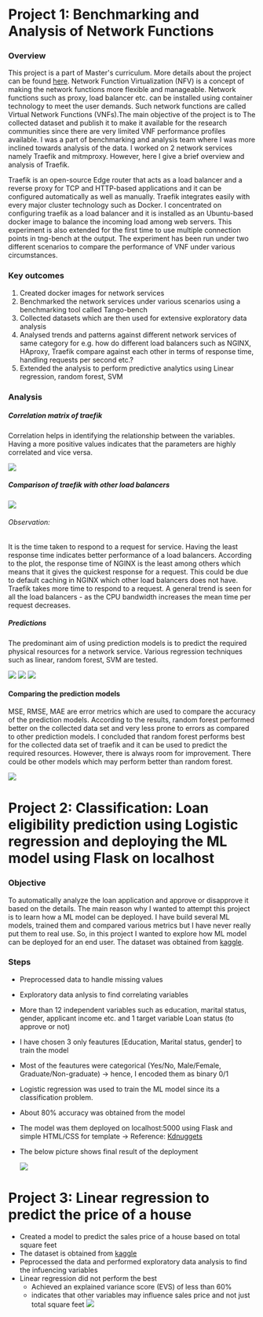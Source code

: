 # Project 1:  Benchmarking and Analysis of Network Functions

### Overview 
 
This project is a part of Master's curriculum. More details about the project can be found [here](https://en.cs.uni-paderborn.de/cn/teaching/theses-student-projects/student-project-groups-completed/ba). Network Function Virtualization (NFV) is a concept of making the network functions more flexible and manageable. Network functions such as proxy, load balancer etc. can be installed using container technology to meet the user demands. Such network functions are called Virtual Network Functions (VNFs).The main objective of the project is to The collected dataset and publish it to make it available for the research communities since there are very limited VNF performance profiles available. I was a part of benchmarking and analysis team where I was more inclined towards analysis of the data.  I worked on 2 network services namely Traefik and mitmproxy. However, here I give a brief overview and analysis of Traefik.

Traefik is an open-source Edge router that acts as a load balancer and a reverse proxy for TCP and HTTP-based applications and it can be configured automatically as well as manually. Traefik integrates easily with every major cluster technology such as Docker. I concentrated on configuring traefik as a load balancer and it is installed as an Ubuntu-based docker image to balance the incoming load among web servers. This experiment is also extended for the first time to use multiple connection points in tng-bench at the output. The experiment has been run under two different scenarios to compare the performance of VNF under various circumstances.


### Key outcomes

<ol>
<li> Created docker images for network services </li>
<li> Benchmarked the network services under various scenarios using a benchmarking tool called Tango-bench </li>
<li> Collected datasets which are then used for extensive exploratory data analysis </li>
<li> Analysed trends and patterns against different network services of same category for e.g. how do different load balancers such as NGINX, HAproxy, Traefik compare against        each other in terms of response time, handling requests per second etc.? </li>
<li> Extended the analysis to perform predictive analytics using Linear regression, random forest, SVM </li>
</ol>

### Analysis

##### Correlation matrix of traefik

Correlation helps in identifying the relationship between the variables. Having a more positive values indicates that the parameters are highly correlated and vice versa.

![](/benchmarking_and_performanceProfiling_of_Networkfunctions/correlation_traefik.jpg)

##### Comparison of traefik with other load balancers

![](/benchmarking_and_performanceProfiling_of_Networkfunctions/mean_time.jpg)

######  Observation: 
It is the time taken to respond to a request for service.  Having the least response time indicates better performance of a load balancers. According to the plot, the response time of NGINX is the least among others which means that it gives the quickest response for a request. This could be due to default caching in NGINX which other load balancers does not have. Traefik takes more time to respond to a request. A general trend is seen for all the load balancers - as the CPU bandwidth increases the mean time per request decreases.

##### Predictions

The predominant aim of using prediction models is to predict the required physical resources for a network service. Various regression techniques such as linear, random forest, SVM are tested.

![](/benchmarking_and_performanceProfiling_of_Networkfunctions/Linear_regression.jpg) ![](/benchmarking_and_performanceProfiling_of_Networkfunctions/Random_forest.jpg)
![](/benchmarking_and_performanceProfiling_of_Networkfunctions/SVM.jpg)

#### Comparing the prediction models

MSE, RMSE, MAE are error metrics which are used to compare the accuracy of the prediction models. According to the results, random forest performed better on the collected data set and very less prone to errors as compared to other prediction models. I concluded that random forest performs best for the collected data set of traefik and it can be used to predict the required resources. However, there is always room for improvement. There could be other models which may perform better than random forest.

![](/benchmarking_and_performanceProfiling_of_Networkfunctions/comparison.jpg)


# Project 2:  Classification: Loan eligibility prediction using Logistic regression and deploying the ML model using Flask on localhost

### Objective

To automatically analyze the loan application and approve or disapprove it based on the details. The main reason why I wanted to attempt this project is to learn how a ML model can be deployed. I have build several ML models, trained them and compared various metrics but I have never really put them to real use. So, in this project I wanted to explore how ML model can be deployed for an end user.
The dataset was obtained from [kaggle](https://www.kaggle.com/altruistdelhite04/loan-prediction-problem-dataset).

### Steps
* Preprocessed data to handle missing values
* Exploratory data anlysis to find correlating variables
* More than 12 independent variables such as education, marital status, gender, applicant income etc. and 1 target variable Loan status (to approve or not)
* I have chosen 3 only feautures [Education, Marital status, gender] to train the model
* Most of the feautures were categorical (Yes/No, Male/Female, Graduate/Non-graduate) -> hence, I encoded them as binary 0/1
* Logistic regression was used to train the ML model since its a classification problem.
* About 80% accuracy was obtained from the model
* The model was them deployed on localhost:5000 using Flask and simple HTML/CSS for template -> Reference: [Kdnuggets](https://www.kdnuggets.com/2019/10/easily-deploy-machine-learning-models-using-flask.html)
* The below picture shows final result of the deployment 
                                                                 
   ![](/loan_prediction/deployment.PNG)


# Project 3: Linear regression to predict the price of a house

* Created a model to predict the sales price of a house based on total square feet
* The dataset is obtained from [kaggle](https://www.kaggle.com/c/house-prices-advanced-regression-techniques)
* Peprocessed the data and performed exploratory data analysis to find the infuencing variables
* Linear regression did not perform the best
   - Achieved an explained variance score (EVS) of less than 60%
   - indicates that other variables may influence sales price and not just total square feet
      ![](/images/LinearReg.jpg)

   
